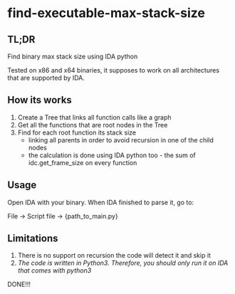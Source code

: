 # find-executable-max-stack-size

## TL;DR 
Find binary max stack size using IDA python

Tested on x86 and x64 binaries, it supposes to work on all architectures that are supported by IDA.

## How its works
1. Create a Tree that links all function calls like a graph
2. Get all the functions that are root nodes in the Tree
3. Find for each root function its stack size
   * linking all parents in order to avoid recursion in one of the child nodes
   * the calculation is done using IDA python too - the sum of idc.get_frame_size on every function

## Usage
Open IDA with your binary. When IDA finished to parse it, go to:

File -> Script file -> {path_to_main.py}

## Limitations
1. There is no support on recursion the code will detect it and skip it
2. *The code is written in Python3. Therefore, you should only run it on IDA that comes with python3*

DONE!!!